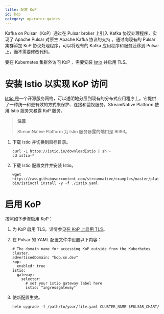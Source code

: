 ```yaml
---
title: 配置 KoP
id: kop
category: operator-guides
---
```


Kafka on Pulsar（KoP）通过在 Pulsar broker 上引入 Kafka 协议处理程序，实现了 Apache Pulsar 对原生 Apache Kafka 协议的支持 。通过向现有的 Pulsar 集群添加 KoP 协议处理程序，可以将现有的 Kafka 应用程序和服务迁移到 Pulsar 上，而不需要修改代码。

要在 Kubernetes 集群外访问 KoP ，需要安装 [Istio]((https://istio.io/latest/about/service-mesh/)) 并启用 TLS。

# 安装 Istio 以实现 KoP 访问 

[Istio ](https://istio.io/latest/about/service-mesh/)是一个开源服务网格，可以透明地分层到现有的分布式应用程序上。它提供了一种统一和更有效的方式来保护、连接和监视服务。StreamNative Platform 使用 Istio 服务来暴露 KoP 服务。

> **注意**
> 
> StreamNative Platform 为 Istio 服务暴露的端口是 9093。

1. 下载 Istio 并切换到目标目录。

    ```
    curl -L https://istio.io/downloadIstio | sh -
    cd istio-*
    ```

2. 下载 Istio 配置文件并安装 Istio。

    ```
    wget https://raw.githubusercontent.com/streamnative/examples/master/platform/istio.yaml
    bin/istioctl install -y -f ./istio.yaml
    ```

# 启用 KoP

按照如下步骤启用 KoP：

1. 为 KoP 启用 TLS。详情参见[在 KoP 上启用 TLS](/operator-guides/configure/security/network-encryption/tls-proxy.md#enable-tls-on-kop-with-manuallygenerated-certificates)。

2. 在 Pulsar 的 YAML 配置文件中设置以下内容：

    ```
    # The domain name for accessing KoP outside from the Kuberbetes cluster.
    advertisedDomain: "kop.sn.dev"
    kop:
      enabled: true
    istio:
      gateway:
        selector:
          # set your istio gateway label here
          istio: "ingressgateway"
    ```

3. 使新配置生效。

    ```
    helm upgrade -f /path/to/your/file.yaml CLUSTER_NAME $PULSAR_CHART/
    ```
